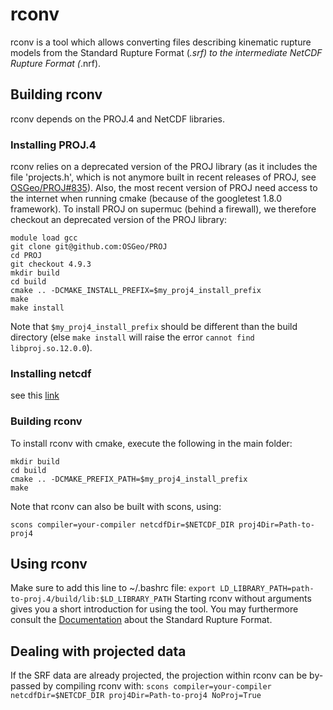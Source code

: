 # rconv
rconv is a tool which allows converting files describing kinematic rupture models from the Standard Rupture Format (*.srf) to the intermediate NetCDF Rupture Format (*.nrf).

## Building rconv

rconv depends on the PROJ.4 and NetCDF libraries.

### Installing PROJ.4

rconv relies on a deprecated version of the PROJ library (as it includes the file 'projects.h', which is not anymore built in recent releases of PROJ, see [OSGeo/PROJ#835](OSGeo/PROJ#835)). Also, the most recent version of PROJ need access to the internet when running cmake (because of the googletest 1.8.0 framework). To install PROJ on supermuc (behind a firewall), we therefore checkout an deprecated version of the PROJ library:

```
module load gcc
git clone git@github.com:OSGeo/PROJ
cd PROJ
git checkout 4.9.3
mkdir build
cd build
cmake .. -DCMAKE_INSTALL_PREFIX=$my_proj4_install_prefix
make 
make install
```
Note that `$my_proj4_install_prefix` should be different than the build directory (else `make install` will raise the error `cannot find libproj.so.12.0.0`).

### Installing netcdf

see this [link](https://seissol.readthedocs.io/en/latest/compilation.html#installing-netcdf)

### Building rconv

To install rconv with cmake, execute the following in the main folder:

```
mkdir build
cd build
cmake .. -DCMAKE_PREFIX_PATH=$my_proj4_install_prefix
make 
```

Note that rconv can also be built with scons, using:

```
scons compiler=your-compiler netcdfDir=$NETCDF_DIR proj4Dir=Path-to-proj4
```

## Using rconv

Make sure to add this line to ~/.bashrc file:
`export LD_LIBRARY_PATH=path-to-proj.4/build/lib:$LD_LIBRARY_PATH`
Starting rconv without arguments gives you a short introduction for using the tool. You may furthermore consult the [Documentation](https://seissol.readthedocs.io/en/latest/standard-rupture-format.html) about the Standard Rupture Format.

## Dealing with projected data

If the SRF data are already projected, the projection within rconv can be by-passed by compiling rconv with:
`scons compiler=your-compiler netcdfDir=$NETCDF_DIR proj4Dir=Path-to-proj4 NoProj=True`
